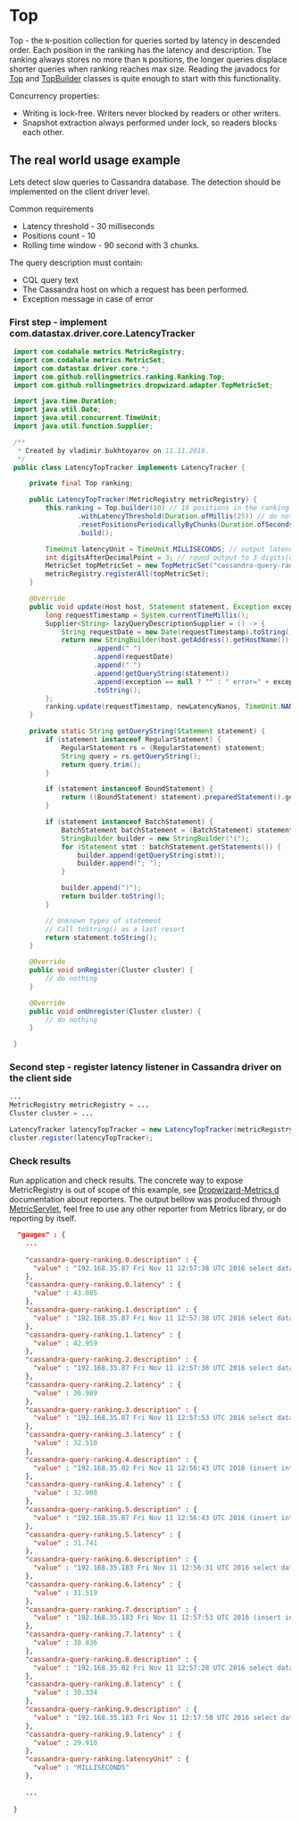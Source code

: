 # Top
Top - the ```N```-position collection for queries sorted by latency in descended order. Each position in the ranking has the latency and description.
The ranking always stores no more than ```N``` positions, the longer queries displace shorter queries when ranking reaches max size.
Reading the javadocs for [Top](https://github.com/vladimir-bukhtoyarov/rolling-metrics/blob/2.0/src/main/java/com/github/rollingmetrics/ranking/Top.java) and [TopBuilder](https://github.com/vladimir-bukhtoyarov/rolling-metrics/blob/2.0/src/main/java/com/github/rollingmetrics/ranking/TopBuilder.java) classes is quite enough to start with this functionality.
 
Concurrency properties:
* Writing is lock-free. Writers never blocked by readers or other writers.
* Snapshot extraction always performed under lock, so readers blocks each other.

## The real world usage example
Lets detect slow queries to Cassandra database. The detection should be implemented on the client driver level.

Common requirements
* Latency threshold - 30 milliseconds
* Positions count - 10
* Rolling time window - 90 second with 3 chunks.


The query description must contain:
* CQL query text
* The Cassandra host on which a request has been performed.
* Exception message in case of error 

### First step - implement com.datastax.driver.core.LatencyTracker
```java
 import com.codahale.metrics.MetricRegistry;
 import com.codahale.metrics.MetricSet;
 import com.datastax.driver.core.*;
 import com.github.rollingmetrics.ranking.Ranking.Top;
 import com.github.rollingmetrics.dropwizard.adapter.TopMetricSet;

 import java.time.Duration;
 import java.util.Date;
 import java.util.concurrent.TimeUnit;
 import java.util.function.Supplier;

 /**
  * Created by vladimir.bukhtoyarov on 11.11.2016.
  */
 public class LatencyTopTracker implements LatencyTracker {

     private final Top ranking;

     public LatencyTopTracker(MetricRegistry metricRegistry) {
         this.ranking = Top.builder(10) // 10 positions in the ranking
                 .withLatencyThreshold(Duration.ofMillis(25)) // do not care about queries wich shorter than 25ms
                 .resetPositionsPeriodicallyByChunks(Duration.ofSeconds(60), 3) // position recorded in the ranking will take effect 60-80 seconds
                 .build();

         TimeUnit latencyUnit = TimeUnit.MILLISECONDS; // output latency in milliseconds
         int digitsAfterDecimalPoint = 3; // round output to 3 digits(example 34.945)
         MetricSet topMetricSet = new TopMetricSet("cassandra-query-ranking", ranking, latencyUnit, digitsAfterDecimalPoint);
         metricRegistry.registerAll(topMetricSet);
     }

     @Override
     public void update(Host host, Statement statement, Exception exception, long newLatencyNanos) {
         long requestTimestamp = System.currentTimeMillis();
         Supplier<String> lazyQueryDescriptionSupplier = () -> {
             String requestDate = new Date(requestTimestamp).toString();
             return new StringBuilder(host.getAddress().getHostName())
                     .append(" ")
                     .append(requestDate)
                     .append(" ")
                     .append(getQueryString(statement))
                     .append(exception == null ? "" : " error=" + exception.getMessage())
                     .toString();
         };
         ranking.update(requestTimestamp, newLatencyNanos, TimeUnit.NANOSECONDS, lazyQueryDescriptionSupplier);
     }

     private static String getQueryString(Statement statement) {
         if (statement instanceof RegularStatement) {
             RegularStatement rs = (RegularStatement) statement;
             String query = rs.getQueryString();
             return query.trim();
         }

         if (statement instanceof BoundStatement) {
             return ((BoundStatement) statement).preparedStatement().getQueryString().trim();
         }

         if (statement instanceof BatchStatement) {
             BatchStatement batchStatement = (BatchStatement) statement;
             StringBuilder builder = new StringBuilder("(");
             for (Statement stmt : batchStatement.getStatements()) {
                 builder.append(getQueryString(stmt));
                 builder.append("; ");
             }

             builder.append(")");
             return builder.toString();
         }

         // Unknown types of statement
         // Call toString() as a last resort
         return statement.toString();
     }

     @Override
     public void onRegister(Cluster cluster) {
         // do nothing
     }

     @Override
     public void onUnregister(Cluster cluster) {
         // do nothing
     }

 }
```

### Second step - register latency listener in Cassandra driver on the client side
```java
...
MetricRegistry metricRegistry = ...
Cluster cluster = ...

LatencyTracker latencyTopTracker = new LatencyTopTracker(metricRegistry);
cluster.register(latencyTopTracker);

```

### Check results
Run application and check results. The concrete way to expose MetricRegistry is out of scope of this example, see [Dropwizard-Metrics d](http://metrics.dropwizard.io/3.1.0/manual/) documentation about reporters.
The output bellow was produced through [MetricServlet](http://metrics.dropwizard.io/3.1.0/manual/servlets/), feel free to use any other reporter from Metrics library, or do reporting by itself.
```json
  "gauges" : {
    ... 
    
    "cassandra-query-ranking.0.description" : {
      "value" : "192.168.35.87 Fri Nov 11 12:57:38 UTC 2016 select data from my_keyspace.my_table where event_filter in :event_filters"
    },
    "cassandra-query-ranking.0.latency" : {
      "value" : 43.085
    },
    "cassandra-query-ranking.1.description" : {
      "value" : "192.168.35.87 Fri Nov 11 12:57:38 UTC 2016 select data from my_keyspace.my_table where event_filter in :event_filters"
    },
    "cassandra-query-ranking.1.latency" : {
      "value" : 42.959
    },
    "cassandra-query-ranking.2.description" : {
      "value" : "192.168.35.87 Fri Nov 11 12:57:38 UTC 2016 select data from my_keyspace.my_table where event_filter in :event_filters"
    },
    "cassandra-query-ranking.2.latency" : {
      "value" : 36.989
    },
    "cassandra-query-ranking.3.description" : {
      "value" : "192.168.35.87 Fri Nov 11 12:57:53 UTC 2016 select data from my_keyspace.my_table where event_filter in :event_filters"
    },
    "cassandra-query-ranking.3.latency" : {
      "value" : 32.510
    },
    "cassandra-query-ranking.4.description" : {
      "value" : "192.168.35.82 Fri Nov 11 12:56:43 UTC 2016 (insert into my_keyspace.my_table (  event_filter,  id,  data ) values ( :event_filter, :id, :data )using ttl :expires_in; insert into my_keyspace.my_table (  event_filter,  id,  data ) values ( :event_filter, :id, :data )using ttl :expires_in; insert into my_keyspace.my_table (  event_filter,  id,  data ) values ( :event_filter, :id, :data )using ttl :expires_in; insert into my_keyspace.my_table (  event_filter,  id,  data ) values ( :event_filter, :id, :data )using ttl :expires_in; insert into my_keyspace.subscription_by_id (  id,  data,  data_versions,  extension_application_id,  device_token_application_id_transport) values ( :id, :data, :data_versions, :extension_application_id, :device_token_application_id_transport)using ttl :expires_in; )"
    },
    "cassandra-query-ranking.4.latency" : {
      "value" : 32.008
    },
    "cassandra-query-ranking.5.description" : {
      "value" : "192.168.35.87 Fri Nov 11 12:56:43 UTC 2016 (insert into my_keyspace.my_table (  event_filter,  id,  data ) values ( :event_filter, :id, :data )using ttl :expires_in; insert into my_keyspace.my_table (  event_filter,  id,  data ) values ( :event_filter, :id, :data )using ttl :expires_in; insert into my_keyspace.my_table (  event_filter,  id,  data ) values ( :event_filter, :id, :data )using ttl :expires_in; insert into my_keyspace.my_table (  event_filter,  id,  data ) values ( :event_filter, :id, :data )using ttl :expires_in; insert into my_keyspace.subscription_by_id (  id,  data,  data_versions,  extension_application_id,  device_token_application_id_transport) values ( :id, :data, :data_versions, :extension_application_id, :device_token_application_id_transport)using ttl :expires_in; )"
    },
    "cassandra-query-ranking.5.latency" : {
      "value" : 31.741
    },
    "cassandra-query-ranking.6.description" : {
      "value" : "192.168.35.183 Fri Nov 11 12:56:31 UTC 2016 select data from my_keyspace.my_table where id = :id limit 1"
    },
    "cassandra-query-ranking.6.latency" : {
      "value" : 31.519
    },
    "cassandra-query-ranking.7.description" : {
      "value" : "192.168.35.183 Fri Nov 11 12:57:53 UTC 2016 (insert into my_keyspace.my_table (  event_filter,  id,  data ) values ( :event_filter, :id, :data )using ttl :expires_in; insert into my_keyspace.my_table (  event_filter,  id,  data ) values ( :event_filter, :id, :data )using ttl :expires_in; insert into my_keyspace.my_table (  event_filter,  id,  data ) values ( :event_filter, :id, :data )using ttl :expires_in; insert into my_keyspace.my_table (  event_filter,  id,  data ) values ( :event_filter, :id, :data )using ttl :expires_in; insert into my_keyspace.subscription_by_id (  id,  data,  data_versions,  extension_application_id,  device_token_application_id_transport) values ( :id, :data, :data_versions, :extension_application_id, :device_token_application_id_transport)using ttl :expires_in; )"
    },
    "cassandra-query-ranking.7.latency" : {
      "value" : 30.836
    },
    "cassandra-query-ranking.8.description" : {
      "value" : "192.168.35.82 Fri Nov 11 12:57:28 UTC 2016 select data from my_keyspace.my_table where event_filter in :event_filters"
    },
    "cassandra-query-ranking.8.latency" : {
      "value" : 30.334
    },
    "cassandra-query-ranking.9.description" : {
      "value" : "192.168.35.183 Fri Nov 11 12:57:50 UTC 2016 select data from my_keyspace.my_table where id = :id limit 1"
    },
    "cassandra-query-ranking.9.latency" : {
      "value" : 29.910
    },
    "cassandra-query-ranking.latencyUnit" : {
      "value" : "MILLISECONDS"
    },
 
    ...
    
 }
```